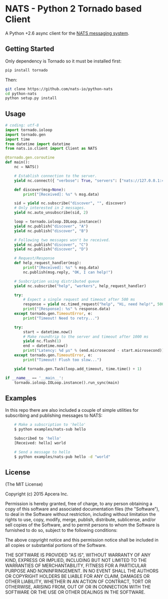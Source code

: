 # NATS - Python 2 Tornado based Client

A Python +2.6 async client for the [NATS messaging system](https://nats.io).

## Getting Started

Only dependency is Tornado so it must be installed first:

```bash
pip install tornado
```

Then:

```bash
git clone https://github.com/nats-io/python-nats
cd python-nats
python setup.py install
```

## Usage

```python
# coding: utf-8
import tornado.ioloop
import tornado.gen
import time
from datetime import datetime
from nats.io.client import Client as NATS

@tornado.gen.coroutine
def main():
    nc = NATS()

    # Establish connection to the server.
    yield nc.connect({ "verbose": True, "servers": ["nats://127.0.0.1:4222"] })

    def discover(msg=None):
        print("[Received]: %s" % msg.data)

    sid = yield nc.subscribe("discover", "", discover)
    # Only interested in 2 messages.
    yield nc.auto_unsubscribe(sid, 2)

    loop = tornado.ioloop.IOLoop.instance()
    yield nc.publish("discover", "A")
    yield nc.publish("discover", "B")

    # Following two messages won't be received.
    yield nc.publish("discover", "C")
    yield nc.publish("discover", "D")

    # Request/Response
    def help_request_handler(msg):
        print("[Received]: %s" % msg.data)
        nc.publish(msg.reply, "OK, I can help!")

    # Susbcription using distributed queue
    yield nc.subscribe("help", "workers", help_request_handler)

    try:
        # Expect a single request and timeout after 500 ms
        response = yield nc.timed_request("help", "Hi, need help!", 500)
        print("[Response]: %s" % response.data)
    except tornado.gen.TimeoutError, e:
        print("Timeout! Need to retry...")

    try:
        start = datetime.now()
        # Make roundtrip to the server and timeout after 1000 ms
        yield nc.flush(1)
        end = datetime.now()
        print("Latency: %d µs" % (end.microsecond - start.microsecond))
    except tornado.gen.TimeoutError, e:
        print("Timeout! Flush too slow...")

    yield tornado.gen.Task(loop.add_timeout, time.time() + 1)

if __name__ == '__main__':
    tornado.ioloop.IOLoop.instance().run_sync(main)
```

## Examples

In this repo there are also included a couple of simple utilities
for subscribing and publishing messages to NATS:

```sh
    # Make a subscription to 'hello'
    $ python examples/nats-sub hello

    Subscribed to 'hello'
    [Received: hello] world

    # Send a message to hello
    $ python examples/nats-pub hello -d "world"
```

## License

(The MIT License)

Copyright (c) 2015 Apcera Inc.<br/>

Permission is hereby granted, free of charge, to any person obtaining a copy
of this software and associated documentation files (the "Software"), to
deal in the Software without restriction, including without limitation the
rights to use, copy, modify, merge, publish, distribute, sublicense, and/or
sell copies of the Software, and to permit persons to whom the Software is
furnished to do so, subject to the following conditions:

The above copyright notice and this permission notice shall be included in
all copies or substantial portions of the Software.

THE SOFTWARE IS PROVIDED "AS IS", WITHOUT WARRANTY OF ANY KIND, EXPRESS OR
IMPLIED, INCLUDING BUT NOT LIMITED TO THE WARRANTIES OF MERCHANTABILITY,
FITNESS FOR A PARTICULAR PURPOSE AND NONINFRINGEMENT. IN NO EVENT SHALL THE
AUTHORS OR COPYRIGHT HOLDERS BE LIABLE FOR ANY CLAIM, DAMAGES OR OTHER
LIABILITY, WHETHER IN AN ACTION OF CONTRACT, TORT OR OTHERWISE, ARISING
FROM, OUT OF OR IN CONNECTION WITH THE SOFTWARE OR THE USE OR OTHER DEALINGS
IN THE SOFTWARE.
